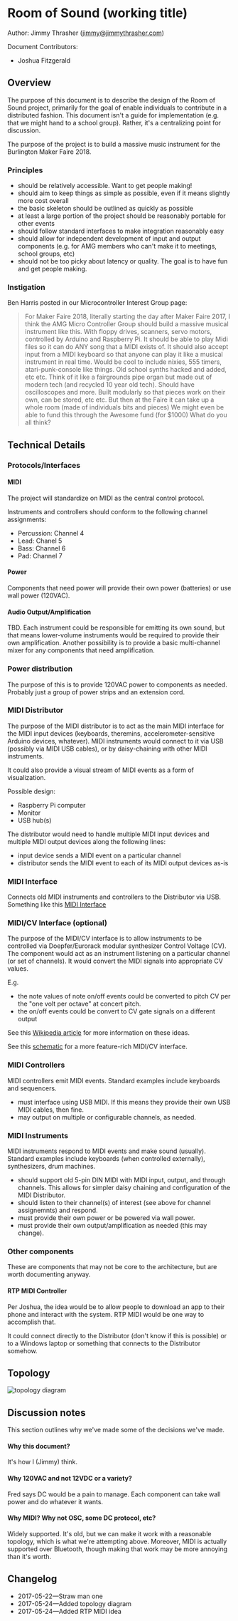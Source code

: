 Room of Sound (working title)
=============================

Author: Jimmy Thrasher (jimmy@jimmythrasher.com)

Document Contributors:
- Joshua Fitzgerald

Overview
--------

The purpose of this document is to describe the design of the Room of Sound project, primarily for the goal of enable individuals to contribute in a distributed fashion. This document isn't a guide for implementation (e.g. that we might hand to a school group). Rather, it's a centralizing point for discussion.

The purpose of the project is to build a massive music instrument for the Burlington Maker Faire 2018.

### Principles

- should be relatively accessible. Want to get people making!
- should aim to keep things as simple as possible, even if it means slightly more cost overall
- the basic skeleton should be outlined as quickly as possible
- at least a large portion of the project should be reasonably portable for other events
- should follow standard interfaces to make integration reasonably easy
- should allow for independent development of input and output components (e.g. for AMG members who can't make it to meetings, school groups, etc)
- should not be too picky about latency or quality. The goal is to have fun and get people making.

### Instigation

Ben Harris posted in our Microcontroller Interest Group page:

> For Maker Faire 2018, literally starting the day after Maker Faire 2017, I think the AMG Micro Controller Group should build a massive musical instrument like this. With floppy drives, scanners, servo motors, controlled by Arduino and Raspberry Pi.
> It should be able to play Midi files so it can do ANY song that a MIDI exists of. It should also accept input from a MIDI keyboard so that anyone can play it like a musical instrument in real time.
> Would be cool to include nixies, 555 timers, atari-punk-console like things. Old school synths hacked and added, etc etc.
> Think of it like a fairgrounds pipe organ but made out of modern tech (and recycled 10 year old tech).
> Should have oscilloscopes and more. Built modularly so that pieces work on their own, can be stored, etc etc. But then at the Faire it can take up a whole room (made of individuals bits and pieces)
> We might even be able to fund this through the Awesome fund (for $1000)
> What do you all think?

Technical Details
-----------------

### Protocols/Interfaces

#### MIDI

The project will standardize on MIDI as the central control protocol.

Instruments and controllers should conform to the following channel assignments:

- Percussion: Channel 4
- Lead: Chanel 5
- Bass: Channel 6
- Pad: Channel 7

#### Power

Components that need power will provide their own power (batteries) or use wall power (120VAC).

#### Audio Output/Amplification

TBD. Each instrument could be responsible for emitting its own sound, but that means lower-volume instruments would be required to provide their own amplification. Another possibility is to provide a basic multi-channel mixer for any components that need amplification.

### Power distribution

The purpose of this is to provide 120VAC power to components as needed. Probably just a group of power strips and an extension cord.

### MIDI Distributor

The purpose of the MIDI distributor is to act as the main MIDI interface for the MIDI input devices (keyboards, theremins, accelerometer-sensitive Arduino devices, whatever). MIDI instruments would connect to it via USB (possibly via MIDI USB cables), or by daisy-chaining with other MIDI instruments.

It could also provide a visual stream of MIDI events as a form of visualization.

Possible design:
- Raspberry Pi computer
- Monitor
- USB hub(s)

The distributor would need to handle multiple MIDI input devices and multiple MIDI output devices along the following lines:

- input device sends a MIDI event on a particular channel
- distributor sends the MIDI event to each of its MIDI output devices as-is

### MIDI Interface

Connects old MIDI instruments and controllers to the Distributor via USB. Something like this [MIDI Interface](https://www.amazon.com/midiplus-Tbox2X2-USB-MIDI-Interfaces/dp/B00WU6F4M6/ref=sr_1_3?ie=UTF8&qid=1495648871&sr=8-3&keywords=midi+interface)

### MIDI/CV Interface (optional)

The purpose of the MIDI/CV interface is to allow instruments to be controlled via Doepfer/Eurorack modular synthesizer Control Voltage (CV). The component would act as an instrument listening on a particular channel (or set of channels). It would convert the MIDI signals into appropriate CV values.

E.g.

- the note values of note on/off events could be converted to pitch CV per the "one volt per octave" at concert pitch.
- the on/off events could be convert to CV gate signals on a different output

See this [Wikipedia article](https://en.wikipedia.org/wiki/CV/gate) for more information on these ideas.

See this [schematic](http://www.emusic-diy.org/Schematics/Misc/MidiCv?action=AttachFile&do=get&target=MIDITOCV.GIF) for a more feature-rich MIDI/CV interface.

### MIDI Controllers

MIDI controllers emit MIDI events. Standard examples include keyboards and sequencers.

- must interface using USB MIDI. If this means they provide their own USB MIDI cables, then fine.
- may output on multiple or configurable channels, as needed.

### MIDI Instruments

MIDI instruments respond to MIDI events and make sound (usually). Standard examples include keyboards (when controlled externally), synthesizers, drum machines.

- should support old 5-pin DIN MIDI with MIDI input, output, and through channels. This allows for simpler daisy chaining and configuration of the MIDI Distributor.
- should listen to their channel(s) of interest (see above for channel assignemnts) and respond.
- must provide their own power or be powered via wall power.
- must provide their own output/amplification as needed (this may change).

### Other components

These are components that may not be core to the architecture, but are worth documenting anyway.

#### RTP MIDI Controller

Per Joshua, the idea would be to allow people to download an app to their phone and interact with the system. RTP MIDI would be one way to accomplish that.

It could connect directly to the Distributor (don't know if this is possible) or to a Windows laptop or something that connects to the Distributor somehow.

Topology
--------

![topology diagram](https://jimmy-share.s3.amazonaws.com/Room%20of%20Sound%20Toplogy.png)

Discussion notes
----------------

This section outlines why we've made some of the decisions we've made.

#### Why this document?

It's how I (Jimmy) think.

#### Why 120VAC and not 12VDC or a variety?

Fred says DC would be a pain to manage. Each component can take wall power and do whatever it wants.

#### Why MIDI? Why not OSC, some DC protocol, etc?

Widely supported. It's old, but we can make it work with a reasonable topology, which is what we're attempting above. Moreover, MIDI is actually supported over Bluetooth, though making that work may be more annoying than it's worth.

Changelog
---------

- 2017-05-22—Straw man one
- 2017-05-24—Added topology diagram
- 2017-05-24—Added RTP MIDI idea
